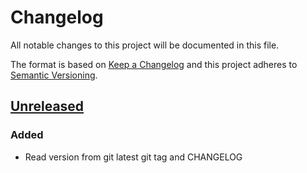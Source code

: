 # Changelog

All notable changes to this project will be documented in this file.

The format is based on [Keep a Changelog](https://keepachangelog.com/en/1.0.0/)
and this project adheres to [Semantic Versioning](https://semver.org/spec/v2.0.0.html).

## [Unreleased]
### Added
- Read version from git latest git tag and CHANGELOG

[Unreleased]: https://github.com/cucumber-actions/versions/bc0fc832d21a6388657c9c314bfaadba99df5bd5...HEAD

